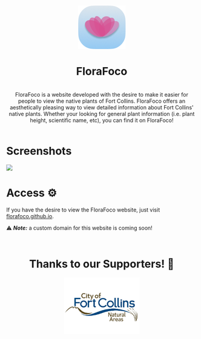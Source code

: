 <div align="center">
  <img src="branding/Logo.png">
  <h1>FloraFoco</h1>
  <br>
  FloraFoco is a website developed with the desire to make it easier for people to view the native plants of Fort Collins. FloraFoco offers an aesthetically pleasing way to view detailed information about Fort Collins' native plants. Whether your looking for general plant information (i.e. plant height, scientific name, etc), you can find it on FloraFoco!
</div>
<br>

<h1>Screenshots</h1>
<img src="branding/Homepage" size="50%">

<br>
<h1>Access ⚙️</h1>

If you have the desire to view the FloraFoco website, just visit [florafoco.github.io](florafoco.github.io).

⚠️ ***Note:*** a custom domain for this website is coming soon!

<br>
<div align="center">
  <h1>Thanks to our Supporters! 🙏</h1>
  <img src="branding/foconaturalareas.png" width="200px">
</div>
